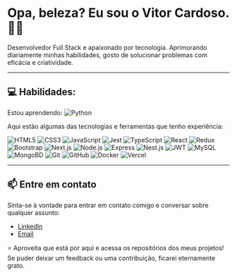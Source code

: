 # Opa, beleza? Eu sou o Vitor Cardoso. 👋👋

Desenvolvedor Full Stack e apaixonado por tecnologia. Aprimorando diariamente minhas habilidades, gosto de solucionar problemas com eficácia e criatividade.

---

## 💻 Habilidades:

Estou aprendendo: ![Python](https://img.shields.io/badge/-Python-333333?style=flat&logo=python&logoColor=D1D1D1)

Aqui estão algumas das tecnologias e ferramentas que tenho experiência:

![HTML5](https://img.shields.io/badge/-HTML5-333333?style=flat&logo=html5)
![CSS3](https://img.shields.io/badge/-CSS3-333333?style=flat&logo=css3&logoColor=1572B6)
![JavaScript](https://img.shields.io/badge/-JavaScript-333333?style=flat&logo=javascript)
![Jest](https://img.shields.io/badge/-Jest-333333?style=flat&logo=jest&logoColor=f77a20)
![TypeScript](https://img.shields.io/badge/-TypeScript-333333?style=flat&logo=typescript&logoColor=1572B6)
![React](https://img.shields.io/badge/-React-333333?style=flat&logo=react&logoColor=00c8ff)
![Redux](https://img.shields.io/badge/-Redux-333333?style=flat&logo=redux&logoColor=ad3dfc)
![Bootstrap](https://img.shields.io/badge/-Bootstrap-333333?style=flat&logo=bootstrap&logoColor=ad3dfc)
![Next.js](https://img.shields.io/badge/-Next.js-333333?style=flat&logo=next.js&logoColor=D1D1D1)
![Node.js](https://img.shields.io/badge/-Node.js-333333?style=flat&logo=Node.js&logoColor=D1D1D1)
![Express](https://img.shields.io/badge/-Express-333333?style=flat&logo=express&logoColor=D1D1D1)
![Nest.js](https://img.shields.io/badge/-Nest.js-333333?style=flat)
![JWT](https://img.shields.io/badge/-JWT-333333?style=flat&logo=JSON+Web+Tokens)
![MySQL](https://img.shields.io/badge/-MySQL-333333?style=flat&logo=mysql&logoColor=00c8ff)
![MongoBD](https://img.shields.io/badge/-MongoDB-333333?style=flat&logo=mongodb&logoColor=4DB33D)
![Git](https://img.shields.io/badge/-Git-333333?style=flat&logo=git&logoColor=F1502F)
![GitHub](https://img.shields.io/badge/-Github-333333?style=flat&logo=github&logoColor=000000)
![Docker](https://img.shields.io/badge/-Docker-333333?style=flat&logo=docker)
![Vercel](https://img.shields.io/badge/-vercel-333333?style=flat&logo=vercel&logoColor=ad3dfc)

---

## 📫 Entre em contato

Sinta-se à vontade para entrar em contato comigo e conversar sobre qualquer assunto:

- [LinkedIn](https://www.linkedin.com/in/vitormcardoso/)
- [Email](mailto:vitor.mauricioc@outlook.com)

⭐ Aproveita que está por aqui e acessa os repositórios dos meus projetos! Se puder deixar um feedback ou uma contribuição, ficarei eternamente grato.

